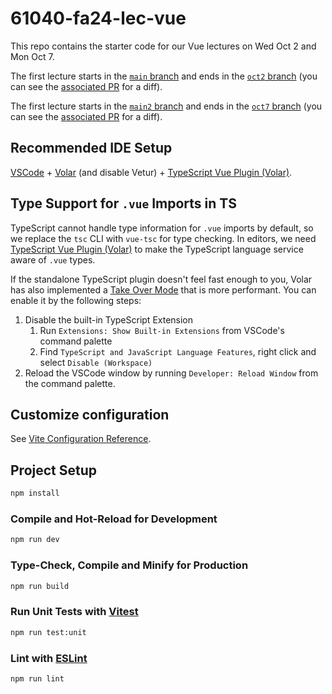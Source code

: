 # 61040-fa24-lec-vue

This repo contains the starter code for our Vue lectures on Wed Oct 2 and Mon Oct 7.

The first lecture starts in the [`main` branch](https://github.com/61040-fa24/lec-vue/tree/main) and ends in the [`oct2` branch](https://github.com/61040-fa24/lec-vue/tree/oct2) (you can see the [associated PR](https://github.com/61040-fa24/lec-vue/pull/1/files) for a diff).

The first lecture starts in the [`main2` branch](https://github.com/61040-fa24/lec-vue/tree/main2) and ends in the [`oct7` branch](https://github.com/61040-fa24/lec-vue/tree/oct7) (you can see the [associated PR](https://github.com/61040-fa24/lec-vue/pull/2/files) for a diff).

## Recommended IDE Setup

[VSCode](https://code.visualstudio.com/) + [Volar](https://marketplace.visualstudio.com/items?itemName=Vue.volar) (and disable Vetur) + [TypeScript Vue Plugin (Volar)](https://marketplace.visualstudio.com/items?itemName=Vue.vscode-typescript-vue-plugin).

## Type Support for `.vue` Imports in TS

TypeScript cannot handle type information for `.vue` imports by default, so we replace the `tsc` CLI with `vue-tsc` for type checking. In editors, we need [TypeScript Vue Plugin (Volar)](https://marketplace.visualstudio.com/items?itemName=Vue.vscode-typescript-vue-plugin) to make the TypeScript language service aware of `.vue` types.

If the standalone TypeScript plugin doesn't feel fast enough to you, Volar has also implemented a [Take Over Mode](https://github.com/johnsoncodehk/volar/discussions/471#discussioncomment-1361669) that is more performant. You can enable it by the following steps:

1. Disable the built-in TypeScript Extension
    1) Run `Extensions: Show Built-in Extensions` from VSCode's command palette
    2) Find `TypeScript and JavaScript Language Features`, right click and select `Disable (Workspace)`
2. Reload the VSCode window by running `Developer: Reload Window` from the command palette.

## Customize configuration

See [Vite Configuration Reference](https://vitejs.dev/config/).

## Project Setup

```sh
npm install
```

### Compile and Hot-Reload for Development

```sh
npm run dev
```

### Type-Check, Compile and Minify for Production

```sh
npm run build
```

### Run Unit Tests with [Vitest](https://vitest.dev/)

```sh
npm run test:unit
```

### Lint with [ESLint](https://eslint.org/)

```sh
npm run lint
```
